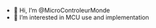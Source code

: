 - 👋 Hi, I’m @MicroControleurMonde
- 👀 I’m interested in MCU use and implementation

<!---
MicroControleurMonde/MicroControleurMonde is a ✨ special ✨ repository because its `README.md` (this file) appears on your GitHub profile.
You can click the Preview link to take a look at your changes.
--->
